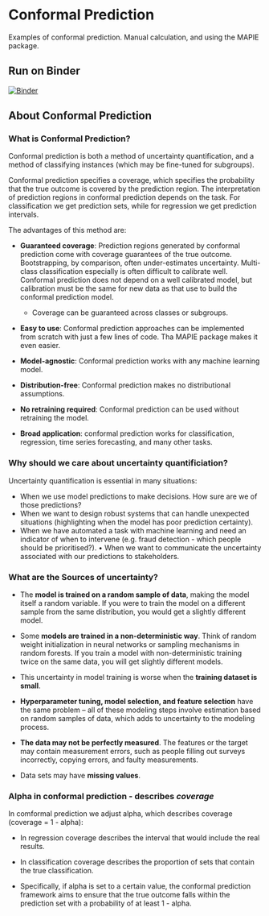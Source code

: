 # Conformal Prediction

Examples of conformal prediction. Manual calculation, and using the MAPIE package.

## Run on Binder

[![Binder](https://mybinder.org/badge_logo.svg)](https://mybinder.org/v2/gh/MichaelAllen1966/conformal_prediction/main)

## About Conformal Prediction

### What is Conformal Prediction?

Conformal prediction is both a method of uncertainty quantification, and a method of classifying instances (which may be fine-tuned for subgroups).

Conformal prediction specifies a coverage, which specifies the probability that the true outcome is covered by the prediction region. The interpretation of prediction regions in conformal prediction depends on the task. For classification we get prediction sets, while for regression we get prediction intervals.

The advantages of this method are:

- **Guaranteed coverage**: Prediction regions generated by conformal prediction come with coverage guarantees of the true outcome. Bootstrapping, by comparison, often under-estimates uncertainty. Multi-class classification especially is often difficult to calibrate well. Conformal prediction does not depend on a well calibrated model, but calibration must be the same for new data as that use to build the conformal prediction model.
    - Coverage can be guaranteed across classes or subgroups.

- **Easy to use**: Conformal prediction approaches can be implemented from scratch with just a few lines of code. Tha MAPIE package makes it even easier.

- **Model-agnostic**: Conformal prediction works with any machine learning model.

- **Distribution-free**: Conformal prediction makes no distributional assumptions.

- **No retraining required**: Conformal prediction can be used without retraining the model.

- **Broad application**: conformal prediction works for classification, regression, time series forecasting, and many other tasks.

### Why should we care about uncertainty quantificiation?

Uncertainty quantification is essential in many situations:

- When we use model predictions to make decisions. How sure are we of those predictions?
- When we want to design robust systems that can handle unexpected situations (highlighting when the model has poor prediction certainty).
- When we have automated a task with machine learning and need an indicator of when to intervene (e.g. fraud detection - which people should be prioritised?).
• When we want to communicate the uncertainty associated with our predictions to stakeholders.

### What are the Sources of uncertainty?

- The **model is trained on a random sample of data**, making the model itself a random variable. If you were to train the model on a different sample from the same distribution, you would get a slightly different model.

- Some **models are trained in a non-deterministic way**. Think of random weight initialization in neural networks or sampling mechanisms in random forests. If you train a model with non-deterministic training twice on the same data, you will get slightly different models.

- This uncertainty in model training is worse when the **training dataset is small**.

- **Hyperparameter tuning, model selection, and feature selection** have the same problem – all of these modeling steps involve estimation based on random samples of data, which adds to uncertainty to the modeling process.

- **The data may not be perfectly measured**. The features or the target may contain measurement errors, such as people filling out surveys incorrectly, copying errors, and faulty measurements.

- Data sets may have **missing values**.

### Alpha in conformal prediction - describes *coverage*

In comformal prediction we adjust alpha, which describes coverage (coverage = 1 - alpha):

- In regression coverage describes the interval that would include the real results.

- In classification coverage describes the proportion of sets that contain the true classification.

 - Specifically, if alpha is set to a certain value, the conformal prediction framework aims to ensure that the true outcome falls within the prediction set with a probability of at least 1 - alpha.
